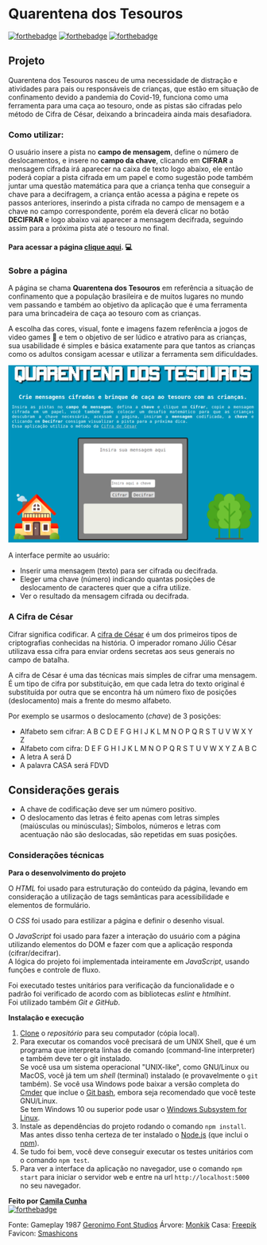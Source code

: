# Quarentena dos Tesouros

[![forthebadge](https://forthebadge.com/images/badges/uses-html.svg)](https://forthebadge.com)
[![forthebadge](https://forthebadge.com/images/badges/uses-css.svg)](https://forthebadge.com)
[![forthebadge](https://forthebadge.com/images/badges/uses-js.svg)](https://forthebadge.com)

## Projeto

Quarentena dos Tesouros nasceu de uma necessidade de distração e atividades para pais ou responsáveis de crianças, que estão em situação de confinamento devido a pandemia do Covid-19, funciona como uma ferramenta para uma caça ao tesouro, onde as pistas são cifradas pelo método de Cifra de César, deixando a brincadeira ainda mais desafiadora.

### Como utilizar:

O usuário insere a pista no **campo de mensagem**, define o número de deslocamentos, e insere no **campo da chave**, clicando em **CIFRAR** a mensagem cifrada irá aparecer na caixa de texto logo abaixo, ele então poderá copiar a pista cifrada em um papel e como sugestão pode também juntar uma questão matemática para que a criança tenha que conseguir a chave para a decifragem, a criança então acessa a página e repete os passos anteriores, inserindo a pista cifrada no campo de mensagem e a chave no campo correspondente, porém ela deverá clicar no botão **DECIFRAR** e logo abaixo vai aparecer a mensagem decifrada, seguindo assim para a próxima pista até o tesouro no final.

#### Para acessar a página [clique aqui](https://camilagerarde.github.io/SAP004-cipher/src/). :computer:

### Sobre a página

A página se chama **Quarentena dos Tesouros** em referência a situação de confinamento que a população brasileira e de muitos lugares no mundo vem passando e também ao objetivo da aplicação que é uma ferramenta para uma brincadeira de caça ao tesouro com as crianças.

A escolha das cores, visual, fonte e imagens fazem referência a jogos de video games :space_invader: e tem o objetivo de ser lúdico e atrativo para as crianças, sua usabilidade é simples e básica exatamente para que tantos as crianças como os adultos consigam acessar e utilizar a ferramenta sem dificuldades.

![tela-inicial](src/img/tela-pagina.png)

A interface permite ao usuário:

- Inserir uma mensagem (texto) para ser cifrada ou decifrada.
- Eleger uma chave (número) indicando quantas posições de deslocamento de caracteres quer que a cifra utilize.
- Ver o resultado da mensagem cifrada ou decifrada.

### A Cifra de César

Cifrar significa codificar. A [cifra de
César](https://pt.wikipedia.org/wiki/Cifra_de_C%C3%A9sar) é um dos primeiros
tipos de criptografias conhecidas na história. O imperador romano Júlio César
utilizava essa cifra para enviar ordens secretas aos seus generais no campo de
batalha.

A cifra de César é uma das técnicas mais simples de cifrar uma mensagem. É um
tipo de cifra por substituição, em que cada letra do texto original é
substituída por outra que se encontra há um número fixo de posições
(deslocamento) mais a frente do mesmo alfabeto.

Por exemplo se usarmos o deslocamento (_chave_) de 3 posições:

- Alfabeto sem cifrar: A B C D E F G H I J K L M N O P Q R S T U V W X Y Z
- Alfabeto com cifra: D E F G H I J K L M N O P Q R S T U V W X Y Z A B C
- A letra A será D
- A palavra CASA será FDVD

## Considerações gerais

- A chave de codificação deve ser um número positivo.
- O deslocamento das letras é feito apenas com letras simples (maiúsculas ou minúsculas); Símbolos, números e letras com acentuação não são deslocadas, são repetidas em suas posições.

### Considerações técnicas

**Para o desenvolvimento do projeto**

O _HTML_ foi usado para estruturação do conteúdo da página, levando em consideração a utilização de tags semânticas para acessibilidade e elementos de formulário.

O _CSS_ foi usado para estilizar a página e definir o desenho visual.

O _JavaScript_ foi usado para fazer a interação do usuário com a página utilizando elementos do DOM e fazer com que a aplicação responda (cifrar/decifrar).  
A lógica do projeto foi implementada inteiramente em _JavaScript_, usando funções e controle de fluxo.

Foi executado testes unitários para verificação da funcionalidade e o padrão foi verificado de acordo com as bibliotecas _eslint_ e _htmlhint_.  
Foi utilizado também _Git e GitHub_.

**Instalação e execução**

1. [Clone](https://help.github.com/articles/cloning-a-repository/)
   o _repositório_ para seu computador (cópia local).
2. Para executar os comandos você precisará de um UNIX Shell, que é um
   programa que interpreta linhas de comando (command-line interpreter) e também
   deve ter o git instalado.  
   Se você usa um sistema operacional "UNIX-like", como GNU/Linux ou MacOS,
   você já tem um _shell_ (terminal) instalado (e provavelmente o `git` também).
   Se você usa Windows pode baixar a versão completa do [Cmder](https://cmder.net/)
   que inclue o [Git bash](https://git-scm.com/download/win), embora seja recomendado que você
   teste GNU/Linux.  
   Se tem Windows 10 ou superior pode usar o [Windows Subsystem for Linux](https://docs.microsoft.com/en-us/windows/wsl/install-win10).
3. Instale as dependências do projeto rodando o comando `npm install`.  
   Mas antes disso tenha certeza de ter instalado o [Node.js](https://nodejs.org/)
   (que inclui o [npm](https://docs.npmjs.com/)).
4. Se tudo foi bem, você deve conseguir executar os testes unitários com o comando `npm test`.
5. Para ver a interface da aplicação no navegador, use o comando `npm start`
   para iniciar o servidor web e entre na url `http://localhost:5000` no seu
   navegador.

**Feito por [Camila Cunha](https://github.com/camilagerarde)**  
[![forthebadge](https://forthebadge.com/images/badges/built-with-love.svg)](https://forthebadge.com)

Fonte: Gameplay 1987
<a
          href="https://www.dafont.com/pt/paradox-fontworks.d5233?"
          title="Geronimo"
          target="_blank"
          >Geronimo Font Studios</a
        >
Árvore:
<a
          href="https://www.flaticon.com/br/autores/monkik"
          title="Monkik"
          target="_blank"
          >Monkik</a
        >
Casa:
<a
          href="https://www.flaticon.com/br/autores/freepik"
          title="Freepik"
          target="_blank"
          >Freepik</a
        >
Favicon:
<a
          href="https://www.flaticon.com/br/autores/smashicons"
          title="Smashicons"
          target="_blank"
          >Smashicons</a
        >
